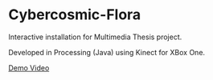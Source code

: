 # Cybercosmic-Flora
Interactive installation for Multimedia Thesis project.

Developed in Processing (Java) using Kinect for XBox One.

[Demo Video](https://vimeo.com/329495103)
